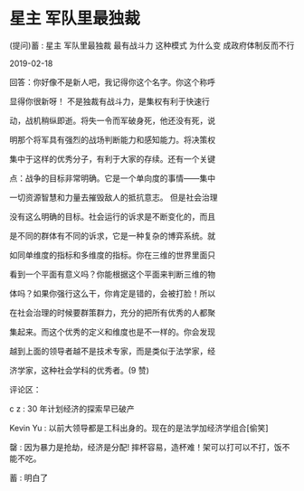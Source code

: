 # 星主 军队里最独裁

(提问)蓄 : 星主 军队里最独裁 最有战斗力 这种模式 为什么变 成政府体制反而不行

2019-02-18

回答：你好像不是新人吧，我记得你这个名字。你这个称呼

显得你很新呀！ 不是独裁有战斗力，是集权有利于快速行

动，战机稍纵即逝。将失一令而军破身死，他还没有死，说

明那个将军具有强烈的战场判断能力和感知能力。将决策权

集中于这样的优秀分子，有利于大家的存续。还有一个关键

点：战争的目标非常明确。它是一个单向度的事情——集中

一切资源智慧和力量去摧毁敌人的抵抗意志。 但是社会治理

没有这么明确的目标。社会运行的诉求是不断变化的，而且

是不同的群体有不同的诉求，它是一种复杂的博弈系统。就

如同单维度的指标和多维度的指标。你在三维的世界里面只

看到一个平面有意义吗？你能根据这个平面来判断三维的物

体吗？如果你强行这么干，你肯定是错的，会被打脸！所以

在社会治理的时候要群策群力，充分的把所有优秀的人都聚

集起来。而这个优秀的定义和维度也是不一样的。你会发现

越到上面的领导者越不是技术专家，而是类似于法学家，经

济学家，这种社会学科的优秀者。(9 赞)

评论区：

c z : 30 年计划经济的探索早已破产

Kevin Yu : 以前大领导都是工科出身的。现在的是法学加经济学组合[偷笑]

罄 : 因为暴力是抢劫，经济是分配! 摔杯容易，造杯难！架可以打可以不打，饭不能不吃。

蓄 : 明白了